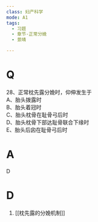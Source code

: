```yaml
---
class: 妇产科学
mode: A1
tags:
  - 习题
  - 章节-正常分娩
  - 景晴

---
```


# Q

28、正常枕先露分娩时，仰伸发生于  
A、胎头拨露时  
B、胎头着冠时  
C、胎头枕骨在耻骨弓后时  
D、胎头枕骨下部达耻骨联合下缘时  
E、胎头后囟在耻骨弓后时  
# A
D
# D
1. [[枕先露的分娩机制]]